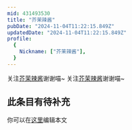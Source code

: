 ```yaml
---
mid: 431493530
title: "芥茉辣酱"
pubDate: "2024-11-04T11:22:15.849Z"
updatedDate: "2024-11-04T11:22:15.849Z"
profile:
  {
    Nickname: ["芥茉辣酱"],
  }
---
```


关注[芥茉辣酱](https://space.bilibili.com/431493530)谢谢喵~ 关注[芥茉辣酱](https://space.bilibili.com/431493530)谢谢喵~

## 此条目有待补充
你可以在[这里](https://github.com/Yuhanawa/VTuber.ICU-Content/edit/master/v/芥茉辣酱/index.md)编辑本文
